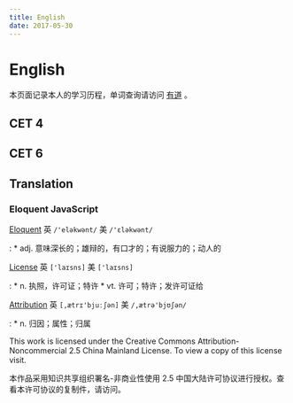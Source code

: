 ```yaml
---
title: English
date: 2017-05-30
---
```


English
=======
本页面记录本人的学习历程，单词查询请访问 [有道](http://www.youdao.com/) 。

CET 4
-----

CET 6
-----

Translation
-----------

### Eloquent JavaScript

[Eloquent] 英 `/'eləkwənt/` 美 `/'ɛləkwənt/`

:   * adj. 意味深长的；雄辩的，有口才的；有说服力的；动人的

[Eloquent]: http://www.youdao.com/w/eloquent/#keyfrom=dict2.top

[License] 英 `['laɪsns]` 美 `['laɪsns]`

:   * n. 执照，许可证；特许
    * vt. 许可；特许；发许可证给

[License]: http://www.youdao.com/w/license/#keyfrom=dict2.top

[Attribution] 英 `[,ætrɪ'bjuːʃən]` 美 `/,ætrə'bjʊʃən/`

:   * n. 归因；属性；归属

[Attribution]: http://www.youdao.com/w/eng/attribution/?spc=attribution#keyfrom=dict.typo

This work is licensed under the Creative Commons Attribution-Noncommercial 2.5 China Mainland License. To view a copy of this license visit.

本作品采用知识共享组织署名-非商业性使用 2.5 中国大陆许可协议进行授权。查看本许可协议的复制件，请访问。 

